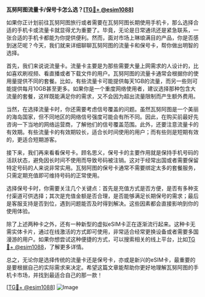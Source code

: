 **瓦努阿图流量卡/保号卡怎么选？[[TG💪+ @esim1088](https://t.me/s/esim1088)]**

如果你正计划前往瓦努阿图旅行或者需要在瓦努阿图长期使用手机卡，那么选择合适的手机卡或流量卡就显得尤为重要了。毕竟，无论是日常通讯还是紧急联系，一张合适的手机卡都能为你提供便利。然而，面对市场上琳琅满目的产品，你是否感到迷茫呢？今天，我们就来详细聊聊瓦努阿图的流量卡和保号卡，帮你做出明智的选择。

首先，我们来说说流量卡。流量卡主要是为那些需要大量上网需求的人设计的，比如喜欢刷视频、看直播或者下载文件的用户。瓦努阿图的流量卡通常会根据你的使用量提供不同的套餐。比如，有些流量卡可能提供每天1GB的流量，而另一些则可能提供每月10GB甚至更多。如果你是一个重度网络使用者，建议选择那种包含大流量的套餐，这样既能满足你的需求，又不会因为超出流量限制而产生额外费用。

当然，在选择流量卡时，你还需要考虑信号覆盖的问题。虽然瓦努阿图是一个美丽的海岛国家，但不同地区的网络信号强度可能会有所不同。因此，在购买前最好先咨询一下当地的网络运营商，了解他们的信号覆盖范围。此外，还要注意流量卡的有效期。有些流量卡的有效期较长，适合长时间使用的用户；而有些则是短期有效的，更适合短期游客。

接下来，我们再来看看保号卡。顾名思义，保号卡的主要作用就是保持手机号码的活跃状态，避免因长时间不使用而导致号码被注销。这对于经常出国或者需要保留特定号码的人来说非常实用。瓦努阿图的保号卡通常不需要绑定太多的套餐服务，只需定期充值即可维持号码的正常使用。

选择保号卡时，你需要关注几个关键点：首先是充值方式是否方便，是否有多种支付渠道可供选择；其次是充值金额是否合理，是否能够满足长期保号的需求；最后是客服支持是否到位，遇到问题能否及时得到解决。这些因素都会直接影响到你的使用体验。

除了上述两种卡之外，还有一种新型的虚拟eSIM卡正在逐渐流行起来。这种卡无需实体卡片，通过在线激活的方式即可使用，非常适合经常更换设备或者需要多国漫游的用户。如果你想尝试这种便捷的方式，可以搜索相关的线上平台，比如[TG💪+ @esim1088](https://t.me/s/esim1088)，了解更多详情。

总之，无论你是选择传统的流量卡还是保号卡，亦或是新兴的eSIM卡，最重要的是要根据自己的实际需求来决定。希望这篇文章能帮助你更好地理解瓦努阿图的手机卡市场，并找到最适合自己的那一款！

[[TG💪+ @esim1088](https://t.me/s/esim1088)] ![Image](https://i.postimg.cc/4NQfJmqS/Snipaste-2025-05-13-00-14-12.png)